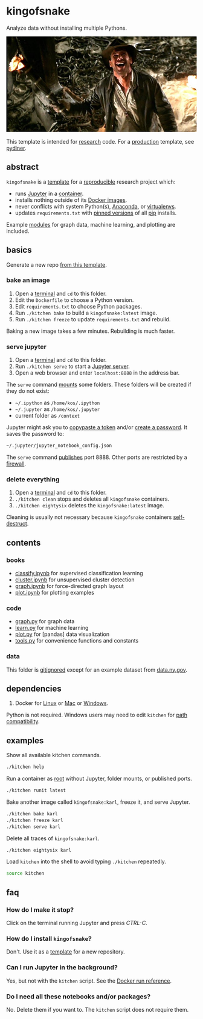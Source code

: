 # kingofsnake

Analyze data without installing multiple Pythons.

<img alt="poster" src="kingofsnake.jpeg" title="Asps. Very dangerous.">

This template is intended for [research] code.
For a [production] template, see [pydiner].

[research]: https://knowyourmeme.com/photos/234739-i-have-no-idea-what-im-doing
[production]: https://en.wikipedia.org/wiki/Deployment_environment
[pydiner]: https://github.com/samkennerly/pydiner/

## abstract

`kingofsnake` is a [template] for a [reproducible] research project which:

- runs [Jupyter] in a [container].
- installs nothing outside of its [Docker images].
- never conflicts with system Python(s), [Anaconda], or [virtualenvs].
- updates `requirements.txt` with [pinned versions] of all [pip] installs.

Example [modules] for graph data, machine learning, and plotting are included.

[template]: https://help.github.com/en/articles/creating-a-repository-from-a-template
[reproducible]: https://en.wikipedia.org/wiki/Replication_crisis
[Jupyter]: https://jupyter.org/
[container]: https://docs.docker.com/develop/
[Docker images]: https://docs.docker.com/engine/docker-overview/
[Anaconda]: https://www.anaconda.com/
[virtualenvs]: https://virtualenv.pypa.io/en/latest/
[pinned versions]: https://pip.pypa.io/en/stable/user_guide/#pinned-version-numbers
[pip]: https://pip.pypa.io/en/stable/
[modules]: https://docs.python.org/3/tutorial/modules.html

## basics

Generate a new repo [from this template].

### bake an image

1. Open a [terminal] and `cd` to this folder.
1. Edit the `Dockerfile` to choose a Python version.
1. Edit `requirements.txt` to choose Python packages.
1. Run `./kitchen bake` to build a `kingofsnake:latest` image.
1. Run `./kitchen freeze` to update `requirements.txt` and rebuild.

Baking a new image takes a few minutes. Rebuilding is much faster.

### serve jupyter

1. Open a [terminal] and `cd` to this folder.
1. Run `./kitchen serve` to start a [Jupyter server].
1. Open a web browser and enter `localhost:8888` in the address bar.

The `serve` command [mounts] some folders.
These folders will be created if they do not exist:

- `~/.ipython` as `/home/kos/.ipython`
- `~/.jupyter` as `/home/kos/.jupyter`
- current folder as `/context`

Jupyter might ask you to [copypaste a token] and/or [create a password].
It saves the password to:
```sh
~/.jupyter/jupyter_notebook_config.json
```

The `serve` command [publishes] port 8888. Other ports are restricted by a [firewall].

### delete everything

1. Open a [terminal] and `cd` to this folder.
1. `./kitchen clean` stops and deletes all `kingofsnake` containers.
1. `./kitchen eightysix` deletes the `kingofsnake:latest` image.

Cleaning is usually not necessary because `kingofsnake` containers [self-destruct].

[from this template]: https://help.github.com/en/articles/creating-a-repository-from-a-template
[terminal]: https://en.wikipedia.org/wiki/Command-line_interface
[Jupyter server]: https://jupyter-notebook.readthedocs.io/en/stable/public_server.html
[mounts]: https://docs.docker.com/storage/bind-mounts/
[copypaste a token]: https://jupyter-notebook.readthedocs.io/en/stable/security.html#
[create a password]: https://jupyter-notebook.readthedocs.io/en/stable/public_server.html
[publishes]: https://docs.docker.com/engine/reference/commandline/run/#publish-or-expose-port--p---expose
[firewall]: https://docs.docker.com/v17.12/config/containers/container-networking/
[self-destruct]: https://docs.docker.com/engine/reference/run/#clean-up---rm

## contents

### books

- [classify.ipynb](books/classify.ipynb) for supervised classification learning
- [cluster.ipynb](books/cluster.ipynb) for unsupervised cluster detection
- [graph.ipynb](books/graph.ipynb) for force-directed graph layout
- [plot.ipynb](books/plot.ipynb) for plotting examples

### code

- [graph.py](code/graph.py) for graph data
- [learn.py](code/learn.py) for machine learning
- [plot.py](code/plot.py) for [pandas] data visualization
- [tools.py](code/tools.py) for convenience functions and constants

### data

This folder is [gitignored] except for an example dataset from [data.ny.gov].

[gitignored]: https://git-scm.com/docs/gitignore
[data.ny.gov]: https://data.ny.gov/Energy-Environment/Electric-Generation-By-Fuel-Type-GWh-Beginning-196/h4gs-8qnu

## dependencies

1. Docker for [Linux] or [Mac] or [Windows].

Python is not required. Windows users may need to edit `kitchen` for [path compatibility].

[Linux]: https://docs.docker.com/install/
[Mac]: https://docs.docker.com/docker-for-mac/install/
[Windows]: https://docs.docker.com/docker-for-windows/
[path compatibility]: https://en.wikipedia.org/wiki/Path_(computing)#MS-DOS/Microsoft_Windows_style

## examples

Show all available kitchen commands.
```sh
./kitchen help
```

Run a container as [root] without Jupyter, folder mounts, or published ports.
```sh
./kitchen runit latest
```

Bake another image called `kingofsnake:karl`, freeze it, and serve Jupyter.
```sh
./kitchen bake karl
./kitchen freeze karl
./kitchen serve karl
```

Delete all traces of `kingofsnake:karl`.
```sh
./kitchen eightysix karl
```

Load `kitchen` into the shell to avoid typing `./kitchen` repeatedly.
```sh
source kitchen
```

[root]: https://en.wikipedia.org/wiki/Superuser

## faq

### How do I make it stop?

Click on the terminal running Jupyter and press *CTRL-C*.

### How do I install `kingofsnake`?

Don't. Use it as a [template] for a new repository.

[template]: https://help.github.com/en/articles/creating-a-repository-from-a-template

### Can I run Jupyter in the background?

Yes, but not with the `kitchen` script. See the [Docker run reference].

[Docker run reference]: https://docs.docker.com/engine/reference/run/

### Do I need all these notebooks and/or packages?

No. Delete them if you want to. The `kitchen` script does not require them.
